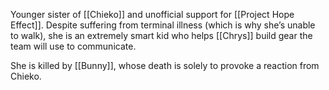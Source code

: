 Younger sister of [[Chieko]] and unofficial support for [[Project Hope Effect]]. Despite suffering from terminal illness (which is why she’s unable to walk), she is an extremely smart kid who helps [[Chrys]] build gear the team will use to communicate. 

She is killed by [[Bunny]], whose death is solely to provoke a reaction from Chieko.